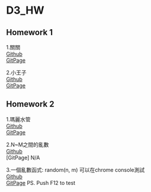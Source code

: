 # D3_HW

## Homework 1
1.關關  
  [Github](https://github.com/AaronCHH/D3_HW/blob/gh-pages/hw01/hw01_1/index.html)   
	[GitPage](https://aaronchh.github.io/D3_HW/hw01/hw01_1/)

2.小王子  
  [Github](https://github.com/AaronCHH/D3_HW/blob/gh-pages/hw01/hw01_2/index.html)  
	[GitPage](https://aaronchh.github.io/D3_HW/hw01/hw01_2/) 

## Homework 2
1.瑪麗水管  
  [Github](https://github.com/AaronCHH/D3_HW/tree/gh-pages/hw02/hw02_1/index.html)  
	[GitPage](https://aaronchh.github.io/D3_HW/hw02/hw02_1/) 

2.N~M之間的亂數  
  [Github](https://github.com/AaronCHH/D3_HW/tree/gh-pages/hw02/hw02_2/rand.js)  
	[GitPage] N/A  

3.一個亂數函式: random(n, m) 可以在chrome console測試  
  [Github](https://github.com/AaronCHH/D3_HW/tree/gh-pages/hw02/hw02_3/script.js)  
	[GitPage](https://aaronchh.github.io/D3_HW/hw02/hw02_3/) PS. Push F12 to test     

